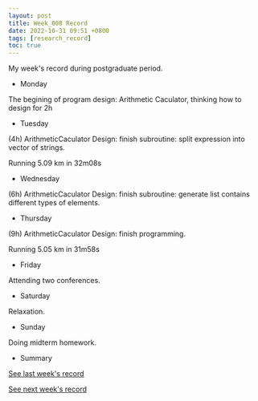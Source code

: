 ```yaml
---
layout: post
title: Week_008 Record
date: 2022-10-31 09:51 +0800
tags: [research_record]
toc: true
---
```


My  week's record during postgraduate period.

- Monday

The begining of program design: Arithmetic Caculator, thinking how to design for 2h

- Tuesday

(4h) ArithmeticCaculator Design: finish subroutine: split expression into vector of strings.

Running 5.09 km in 32m08s

- Wednesday

(6h) ArithmeticCaculator Design: finish subroutine: generate list contains different types of elements.

- Thursday

(9h) ArithmeticCaculator Design: finish programming.

Running 5.05 km in 31m58s

- Friday

Attending two conferences.

- Saturday

Relaxation.

- Sunday

Doing midterm homework.

- Summary

[See last week's record](https://zhengtongdu.github.io/2022/10/24/Week_007_Record/)

[See next week's record](https://zhengtongdu.github.io/2022/11/07/Week_009_Record/)

